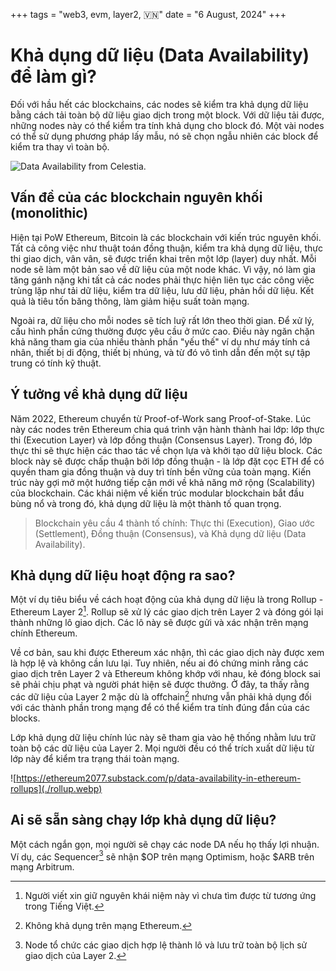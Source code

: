 +++
tags = "web3, evm, layer2, 🇻🇳"
date = "6 August, 2024"
+++

# Khả dụng dữ liệu (Data Availability) để làm gì?

Đối với hầu hết các blockchains, các nodes sẽ kiểm tra khả dụng dữ liệu bằng cách tải toàn bộ dữ liệu giao dịch trong một block. Với dữ liệu tải được, những nodes này có thể kiểm tra tính khả dụng cho block đó. Một vài nodes có thể sử dụng phương pháp lấy mẫu, nó sẽ chọn ngẫu nhiên các block để kiểm tra thay vì toàn bộ.

![Data Availability from Celestia.](./data-availability.png)

## Vấn đề của các blockchain nguyên khối (monolithic)

Hiện tại PoW Ethereum, Bitcoin là các blockchain với kiến trúc nguyên khối. Tất cả công việc như thuật toán đồng thuận, kiểm tra khả dụng dữ liệu, thực thi giao dịch, vân vân, sẽ được triển khai trên một lớp (layer) duy nhất. Mỗi node sẽ làm một bản sao về dữ liệu của một node khác. Vì vậy, nó làm gia tăng gánh nặng khi tất cả các nodes phải thực hiện liên tục các công việc trùng lặp như tải dữ liệu, kiểm tra dữ liệu, lưu dữ liệu, phản hồi dữ liệu. Kết quả là tiêu tốn băng thông, làm giảm hiệu suất toàn mạng.

Ngoài ra, dữ liệu cho mỗi nodes sẽ tích luỹ rất lớn theo thời gian. Để xử lý, cấu hình phần cứng thường được yêu cầu ở mức cao. Điều này ngăn chặn khả năng tham gia của nhiều thành phần "yếu thế" ví dụ như máy tính cá nhân, thiết bị di động, thiết bị nhúng, và từ đó vô tình dẫn đến một sự tập trung có tính kỹ thuật.

## Ý tưởng về khả dụng dữ liệu

Năm 2022, Ethereum chuyển từ Proof-of-Work sang Proof-of-Stake. Lúc này các nodes trên Ethereum chia quá trình vận hành thành hai lớp: lớp thực thi (Execution Layer) và lớp đồng thuận (Consensus Layer). Trong đó, lớp thực thi sẽ thực hiện các thao tác về chọn lựa và khởi tạo dữ liệu block. Các block này sẽ được chấp thuận bởi lớp đồng thuận - là lớp đặt cọc ETH để có quyền tham gia đồng thuận và duy trì tính bền vững của toàn mạng. Kiến trúc này gợi mở một hướng tiếp cận mới về khả năng mở rộng (Scalability) của blockchain. Các khái niệm về kiến trúc modular blockchain bắt đầu bùng nổ và trong đó, khả dụng dữ liệu là một thành tố quan trọng.

> Blockchain yêu cầu 4 thành tố chính: Thực thi (Execution), Giao ước (Settlement), Đồng thuận (Consensus), và Khả dụng dữ liệu (Data Availability).

## Khả dụng dữ liệu hoạt động ra sao?

Một ví dụ tiêu biểu về cách hoạt động của khả dụng dữ liệu là trong Rollup - Ethereum Layer 2[^1]. Rollup sẽ xử lý các giao dịch trên Layer 2 và đóng gói lại thành những lô giao dịch. Các lô này sẽ được gửi và xác nhận trên mạng chính Ethereum.

Về cơ bản, sau khi được Ethereum xác nhận, thì các giao dịch này được xem là hợp lệ và không cần lưu lại. Tuy nhiên, nếu ai đó chứng minh rằng các giao dịch trên Layer 2 và Ethereum không khớp với nhau, kẻ đóng block sai sẽ phải chịu phạt và người phát hiện sẽ được thưởng. Ở đây, ta thấy rằng các dữ liệu của Layer 2 mặc dù là offchain[^2] nhưng vẫn phải khả dụng đối với các thành phần trong mạng để có thể kiểm tra tính đúng đắn của các blocks.

Lớp khả dụng dữ liệu chính lúc này sẽ tham gia vào hệ thống nhằm lưu trữ toàn bộ các dữ liệu của Layer 2. Mọi người đều có thể trích xuất dữ liệu từ lớp này để kiểm tra trạng thái toàn mạng.

[^1]: Người viết xin giữ nguyên khái niệm này vì chưa tìm được từ tương ứng trong Tiếng Việt.
[^2]: Không khả dụng trên mạng Ethereum.

![https://ethereum2077.substack.com/p/data-availability-in-ethereum-rollups](./rollup.webp)

## Ai sẽ sẵn sàng chạy lớp khả dụng dữ liệu?

Một cách ngắn gọn, mọi người sẽ chạy các node DA nếu họ thấy lợi nhuận. Ví dụ, các Sequencer[^3] sẽ nhận \$OP trên mạng Optimism, hoặc \$ARB trên mạng Arbitrum.

[^3]: Node tổ chức các giao dịch hợp lệ thành lô và lưu trữ toàn bộ lịch sử giao dịch của Layer 2.
